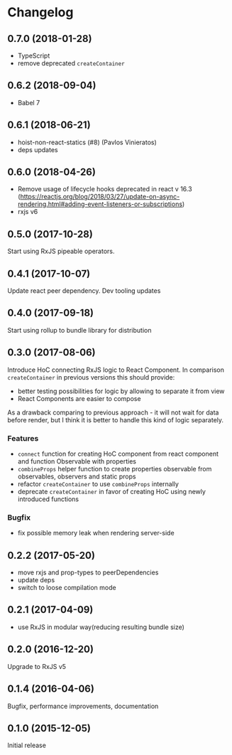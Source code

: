 # Changelog

## 0.7.0 (2018-01-28)

- TypeScript
- remove deprecated `createContainer`

## 0.6.2 (2018-09-04)

- Babel 7

## 0.6.1 (2018-06-21)

- hoist-non-react-statics (#8) (Pavlos Vinieratos)
- deps updates

## 0.6.0 (2018-04-26)

- Remove usage of lifecycle hooks deprecated in react v 16.3 (https://reactjs.org/blog/2018/03/27/update-on-async-rendering.html#adding-event-listeners-or-subscriptions)
- rxjs v6

## 0.5.0 (2017-10-28)

Start using RxJS pipeable operators.

## 0.4.1 (2017-10-07)

Update react peer dependency. Dev tooling updates

## 0.4.0 (2017-09-18)

Start using rollup to bundle library for distribution

## 0.3.0 (2017-08-06)

Introduce HoC connecting RxJS logic to React Component.
In comparison `createContainer` in previous versions this should provide:
  - better testing possibilities for logic by allowing to separate it from view
  - React Components are easier to compose

As a drawback comparing to previous approach - it will not wait for data before render,
 but I think it is better to handle this kind of logic separately. 

### Features
 
- `connect` function for creating HoC component from react component and function Observable with properties  
- `combineProps` helper function to create properties observable from observables, observers and static props 
- refactor `createContainer` to use `combineProps` internally
- deprecate `createContainer` in favor of creating HoC using newly introduced functions
  
### Bugfix
 
- fix possible memory leak when rendering server-side
 
## 0.2.2 (2017-05-20)

- move rxjs and prop-types to peerDependencies
- update deps
- switch to loose compilation mode

## 0.2.1  (2017-04-09)
         
- use RxJS in modular way(reducing resulting bundle size)
         
## 0.2.0  (2016-12-20)

Upgrade to RxJS v5

## 0.1.4  (2016-04-06)

Bugfix, performance improvements, documentation

## 0.1.0  (2015-12-05)

Initial release
